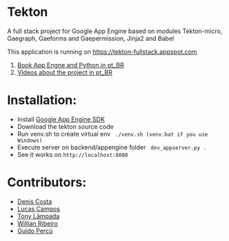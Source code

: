 Tekton
================

A full stack project for Google App Engine based on modules Tekton-micro, Gaegraph, Gaeforms and Gaepermission, Jinja2 and Babel

This application is running on <https://tekton-fullstack.appspot.com>

1. [Book App Engne and Python in pt_BR](https://leanpub.com/appengine)
2. [Vìdeos about the project in pt_BR](https://www.youtube.com/playlist?list=PLA05yVJtRWYRGIeBxag8uT-3ftcMVT5oF)

# Installation:
* Install [Google App Engine SDK](https://cloud.google.com/appengine/downloads)
* Download the tekton source code
* Run venv.sh to create virtual env
```  ./venv.sh (venv.bat if you use Windows) ```
* Execute server on backend/appengine folder
```  dev_appserver.py . ```
* See it works on ```http://localhost:8080```

# Contributors:

* [Denis Costa](https://github.com/deniscostadsc)
* [Lucas Campos](https://github.com/willianribeiro)
* [Tony Lâmpada](https://github.com/tonylampada)
* [Willian Ribeiro](https://github.com/willianribeiro)
* [Guido Percú](https://github.com/GuidoBR)
